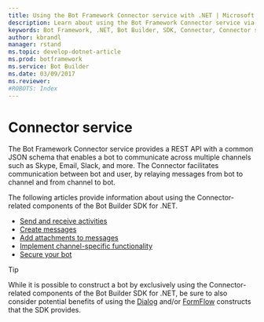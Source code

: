 ```yaml
---
title: Using the Bot Framework Connector service with .NET | Microsoft Docs
description: Learn about using the Bot Framework Connector service via the Bot Builder SDK for .NET.
keywords: Bot Framework, .NET, Bot Builder, SDK, Connector, Connector service
author: kbrandl
manager: rstand
ms.topic: develop-dotnet-article
ms.prod: botframework
ms.service: Bot Builder
ms.date: 03/09/2017
ms.reviewer:
#ROBOTS: Index
---
```


# Connector service

The Bot Framework Connector service provides a REST API with a common JSON schema 
that enables a bot to communicate across multiple channels such as Skype, Email, Slack, and more. 
The Connector facilitates communication between bot and user, 
by relaying messages from bot to channel and from channel to bot. 

The following articles provide information about using the Connector-related components of the Bot Builder SDK for .NET. 

- [Send and receive activities](bot-framework-dotnet-send-and-receive.md)
- [Create messages](bot-framework-dotnet-create-messages.md)
- [Add attachments to messages](bot-framework-dotnet-add-attachments.md)
- [Implement channel-specific functionality](bot-framework-dotnet-channeldata.md)
- [Secure your bot](bot-framework-dotnet-security.md)

> [!TIP]
> While it is possible to construct a bot by exclusively using the Connector-related components of 
> the Bot Builder SDK for .NET, be sure to also consider potential benefits of using the 
> [Dialog](bot-framework-dotnet-dialogs.md) and/or [FormFlow](bot-framework-dotnet-formflow.md) constructs 
> that the SDK provides.